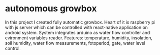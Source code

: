 # autonomous growbox
In this project I created fully automatic growbox.
Heart of it is raspberry pi with js server which can be controlled with react-native application on android system.
System integrates arduino as water flow controller and evironment variables reader.
Features: temperature, humidity, insolation, soil humidity, water flow measurements, fotoperiod, gate, water level control.
